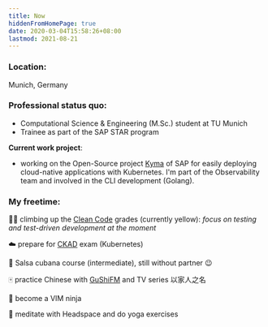 ```yaml
---
title: Now
hiddenFromHomePage: true
date: 2020-03-04T15:58:26+08:00
lastmod: 2021-08-21
---
```

### Location:
Munich, Germany

### Professional status quo:
- Computational Science & Engineering (M.Sc.) student at TU Munich
- Trainee as part of the SAP STAR program

**Current work project**:

- working on the Open-Source project [Kyma](https://github.com/kyma-project) of SAP for easily deploying cloud-native applications with Kubernetes. I'm part of the Observability team and involved in the CLI development (Golang).

### My freetime:
👨‍💻 climbing up the [Clean Code](https://clean-code-developer.com/) grades (currently yellow): *focus on testing and test-driven development at the moment*

☁️ prepare for [CKAD](https://www.cncf.io/certification/ckad/) exam (Kubernetes)

🕺 Salsa cubana course (intermediate), still without partner 😉
<!-- [Salsa caleña course](https://www.emdclass.com/en#lessons) -->

🀄️ practice Chinese with [GuShiFM](https://storyfm.cn/) and TV series 以家人之名

<!-- ⌨️ learn shortcuts of VS code with [Keycombiner](https://keycombiner.com/) -->

🥷 become a VIM ninja

<!-- ↗️ experimenting with tools for self-improvement (second brain) -->

🧘 meditate with Headspace and do yoga exercises
